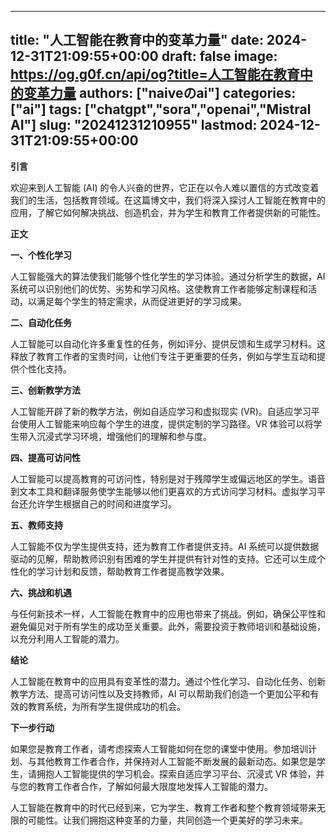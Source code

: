 
---
title: "人工智能在教育中的变革力量"
date: 2024-12-31T21:09:55+00:00
draft: false
image: https://og.g0f.cn/api/og?title=人工智能在教育中的变革力量
authors: ["naiveのai"]
categories: ["ai"]
tags: ["chatgpt","sora","openai","Mistral AI"]
slug: "20241231210955"
lastmod: 2024-12-31T21:09:55+00:00
---
**引言**

欢迎来到人工智能 (AI) 的令人兴奋的世界，它正在以令人难以置信的方式改变着我们的生活，包括教育领域。在这篇博文中，我们将深入探讨人工智能在教育中的应用，了解它如何解决挑战、创造机会，并为学生和教育工作者提供新的可能性。

**正文**

**一、个性化学习**

人工智能强大的算法使我们能够个性化学生的学习体验。通过分析学生的数据，AI 系统可以识别他们的优势、劣势和学习风格。这使教育工作者能够定制课程和活动，以满足每个学生的特定需求，从而促进更好的学习成果。

**二、自动化任务**

人工智能可以自动化许多重复性的任务，例如评分、提供反馈和生成学习材料。这释放了教育工作者的宝贵时间，让他们专注于更重要的任务，例如与学生互动和提供个性化支持。

**三、创新教学方法**

人工智能开辟了新的教学方法，例如自适应学习和虚拟现实 (VR)。自适应学习平台使用人工智能来响应每个学生的进度，提供定制的学习路径。VR 体验可以将学生带入沉浸式学习环境，增强他们的理解和参与度。

**四、提高可访问性**

人工智能可以提高教育的可访问性，特别是对于残障学生或偏远地区的学生。语音到文本工具和翻译服务使学生能够以他们更喜欢的方式访问学习材料。虚拟学习平台还允许学生根据自己的时间和进度学习。

**五、教师支持**

人工智能不仅为学生提供支持，还为教育工作者提供支持。AI 系统可以提供数据驱动的见解，帮助教师识别有困难的学生并提供有针对性的支持。它还可以生成个性化的学习计划和反馈，帮助教育工作者提高教学效果。

**六、挑战和机遇**

与任何新技术一样，人工智能在教育中的应用也带来了挑战。例如，确保公平性和避免偏见对于所有学生的成功至关重要。此外，需要投资于教师培训和基础设施，以充分利用人工智能的潜力。

**结论**

人工智能在教育中的应用具有变革性的潜力。通过个性化学习、自动化任务、创新教学方法、提高可访问性以及支持教师，AI 可以帮助我们创造一个更加公平和有效的教育系统，为所有学生提供成功的机会。

**下一步行动**

如果您是教育工作者，请考虑探索人工智能如何在您的课堂中使用。参加培训计划、与其他教育工作者合作，并保持对人工智能不断发展的最新动态。如果您是学生，请拥抱人工智能提供的学习机会。探索自适应学习平台、沉浸式 VR 体验，并与您的教育工作者合作，了解如何最大限度地发挥人工智能的潜力。

人工智能在教育中的时代已经到来，它为学生、教育工作者和整个教育领域带来无限的可能性。让我们拥抱这种变革的力量，共同创造一个更美好的学习未来。